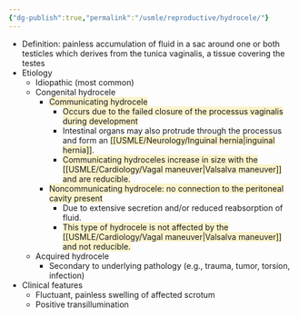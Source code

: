 ```yaml
---
{"dg-publish":true,"permalink":"/usmle/reproductive/hydrocele/"}
---
```


- Definition: painless accumulation of fluid in a sac around one or both testicles which derives from the tunica vaginalis, a tissue covering the testes
- Etiology
	- Idiopathic (most common)
	- Congenital hydrocele
		- <span style="background:rgba(240, 200, 0, 0.2)">Communicating hydrocele</span>
			- <span style="background:rgba(240, 200, 0, 0.2)">Occurs due to the failed closure of the processus vaginalis during development </span>
			- Intestinal organs may also protrude through the processus and form an <span style="background:rgba(240, 200, 0, 0.2)">[[USMLE/Neurology/Inguinal hernia\|inguinal hernia]]</span>. 
			- <span style="background:rgba(240, 200, 0, 0.2)">Communicating hydroceles increase in size with the [[USMLE/Cardiology/Vagal maneuver\|Valsalva maneuver]] and are reducible.</span>
		- <span style="background:rgba(240, 200, 0, 0.2)">Noncommunicating hydrocele: no connection to the peritoneal cavity present </span>
			- Due to extensive secretion and/or reduced reabsorption of fluid.
			- <span style="background:rgba(240, 200, 0, 0.2)">This type of hydrocele is not affected by the [[USMLE/Cardiology/Vagal maneuver\|Valsalva maneuver]] and not reducible.</span>
	- Acquired hydrocele
		- Secondary to underlying pathology (e.g., trauma, tumor, torsion, infection)
- Clinical features
	- Fluctuant, painless swelling of affected scrotum
	- Positive transillumination 


